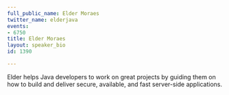 ```yaml
---
full_public_name: Elder Moraes
twitter_name: elderjava
events:
- 6750
title: Elder Moraes
layout: speaker_bio
id: 1390

---
```

Elder helps Java developers to work on great projects by guiding them on how to build and deliver secure, available, and fast server-side applications.